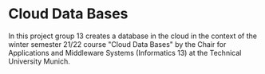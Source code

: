 # Cloud Data Bases

In this project group 13 creates a database in the cloud in the context of the winter semester 21/22 course "Cloud Data
Bases" by the Chair for Applications and Middleware Systems (Informatics 13)
at the Technical University Munich.